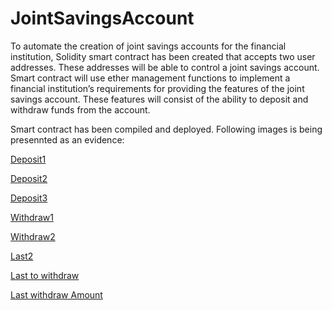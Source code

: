 # JointSavingsAccount

To automate the creation of joint savings accounts for the financial institution, Solidity smart contract has been created that accepts two user addresses. These addresses will be able to control a joint savings account. Smart contract will use ether management functions to implement a financial institution’s requirements for providing the features of the joint savings account. These features will consist of the ability to deposit and withdraw funds from the account.

Smart contract has been compiled and deployed. Following images is being presennted as an evidence:

[Deposit1](https://github.com/AbuzarF/JointSavingsAccount/blob/main/deposit1.png)

[Deposit2](https://github.com/AbuzarF/JointSavingsAccount/blob/main/deposit2.png)

[Deposit3](https://github.com/AbuzarF/JointSavingsAccount/blob/main/deposit3.png)

[Withdraw1](https://github.com/AbuzarF/JointSavingsAccount/blob/main/withdraw1.png)

[Withdraw2](https://github.com/AbuzarF/JointSavingsAccount/blob/main/withdraw2.png)

[Last2](https://github.com/AbuzarF/JointSavingsAccount/blob/main/last2.png)

[Last to withdraw](https://github.com/AbuzarF/JointSavingsAccount/blob/main/lasttowithdraw1.png)

[Last withdraw Amount](https://github.com/AbuzarF/JointSavingsAccount/blob/main/lastwithdrawamount1.png)


